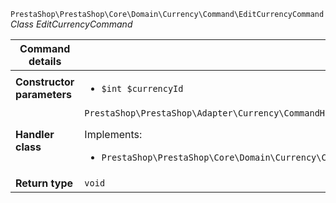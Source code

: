 `PrestaShop\PrestaShop\Core\Domain\Currency\Command\EditCurrencyCommand`
_Class EditCurrencyCommand_

| Command details            |    |
| -------------------------- | -- |
| **Constructor parameters** | <ul> <li>`$int $currencyId`</li> </ul> |
| **Handler class**          | `PrestaShop\PrestaShop\Adapter\Currency\CommandHandler\EditOfficialCurrencyHandler`  <p> Implements: </p> <ul>  <li>`PrestaShop\PrestaShop\Core\Domain\Currency\CommandHandler\EditCurrencyHandlerInterface`</li>  |
| **Return type** |  `void`  |
